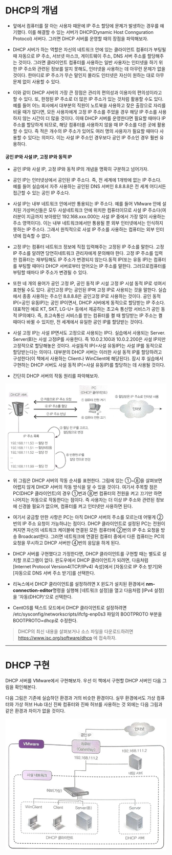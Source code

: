 # DHCP의 개념
- 앞에서 컴퓨터를 잘 아는 사용자 때문에 IP 주소 할당에 문제가 발생하는 경우를 얘기했다. 이를 해결할 수 있는 서버가 DHCP(Dynamic Host Connguration Protocol) 서버다. 그러면 DHCP 서버를 운영할 때의 장점을 파악해보자.

- DHCP 서버가 하는 역할은 자신의 네트워크 안에 있는 클라이언트 컴퓨터가 부팅될 때 자동으로 IP 주소, 서브넷 마스크, 게이트웨이 주소, DNS 서버 주소를 할당해주는 것이다. 그러면 클라이언트 컴퓨터를 사용하는 일반 사용자는 인터넷을 하기 위한 IP 주소와 관련된 정보를 알지 못해도, 인터넷을 사용하는 데 아무런 문제가 없을 것이다. 한마디로 IP 주소가 무슨 말인지 몰라도 인터넷은 자신이 원하는 대로 아무 문제 없이 사용할 수 있다.

- 이와 같이 DHCP 서버의 가장 큰 장점은 관리의 편의성과 이용자의 편의성이라고 할 수 있다. 또, 한정된 IP 주소로 더 많은 IP 주소가 있는 것처럼 활용할 수도 있다. 예를 들어 어느 회사에서 대부분의 직원이 노트북을 사용하고 잦은 출장으로 자리를 비울 때가 많다면, 모든 사용자에게 고정 IP 주소를 주었을 경우 해당 IP 주소를 사용하지 않는 시간이 더 많을 것이다. 이때 DHCP 서버를 운영한다면 필요할 때마다 IP 주소를 할당하게 되므로, 해당 컴퓨터를 사용하지 않을 때 IP 주소를 다른 곳에 활용할 수 있다. 즉 적은 개수의 IP 주소가 있어도 여러 명의 사용자가 필요할 때마다 사용할 수 있다는 의미다. 이는 사설 IP 주소인 경우보다 공인 IP 주소인 경우 훨씬 유용하다.

#### 공인 IP와 사설 IP, 고정 IP와 동적 IP

- 공인 IP와 사설 IP, 고정 IP와 동적 IP의 개념을 명확히 구분하고 넘어가자.

- 공인 IP는 인터넷상에서 공인된 IP 주소다. 즉, 전 세계에 1개밖에 없는 IP 주소다. 예를 들어 실습에서 자주 사용하는 공인된 DNS 서버인 8.8.8.8은 전 세계 어디서든 접근할 수 있는 공인 IP 주소다.
- 사설 IP는 내부 네트워크 안에서만 통용되는 IP 주소다. 예를 들어 VMware 안에 설치된 가상머신들은 모두 사설네트워크 안에 위치한 컴퓨터이므로 사설 IP 주소다(여러분이 지금까지 보아왔던 192.168.xxx.000는 사설 IP 중에서 가장 많이 사용하는 주소 영역이다). 이는 내부 네트워크에서만 통용될 뿐 외부 인터넷에서는 인식하지 못하는 IP 주소다. 그래서 원칙적으로 사설 IP 주소를 사용하는 컴퓨터는 외부 인터넷에 접속할 수 없다. 
- 고정 IP는 컴퓨터 네트워크 정보에 직접 입력해주는 고정된 IP 주소를 말한다. 고정 IP 주소를 알려면 당연히네트워크 관리자에게 문의해야 한다. 고정 IP 주소를 입력한 컴퓨터는 재부팅해도 IP 주소가 변경되지 않는다.동적 IP(또는 유동 IP)는 컴퓨터를 부팅할 때마다 DHCP 서버로부터 얻어오는 IP 주소를 말한다. 그러므로컴퓨터를 부팅할 때마다 IP 주소가 변경될 수 있다.

- 또한 네 개의 용어가 공인 고정 IP, 공인 동적 IP 시설 고정 IP 시설 동적 IP로 섞여서 표현될 수도 있다. 공인고정 IP는 공인된 IP며 고정 IP로 사용되는 것을 말한다. 실습에서 종종 사용하는 주소인 8.8.8.8은 공인고정 IP로 사용하는 것이다. 공인 동적 IP(=공인 유동IP)는 공인 IP이면서, DHCP 서버에게 동적으로 할당받는 IP 주소다. 대표적인 예로 KT, SKT, LG-U+ 등에서 제공하는 초고속 통신망 서비스가 공인 동적 IP의예다. 즉, 초고속통신 서비스를 받는 컴퓨터를 켤 때 할당받는 IP 주소는 켤 때마다 바뀔 수 있지만, 전 세계에서 유일한 공인 IP를 할당받는 것이다.

- 사설 고정 IP는 사설 IP면서도 고정으로 사용되는 IP다. 실습에서 사용되는 Server. Server(B)는 사설 고정IP를 사용한다. 즉 10.0.2.100과 10.0.2.200은 사설 IP지만 고정적으로 할당해놓은 것이다. 사설동적 IP(=사설 유동IP)는 사설 IP를 동적으로 할당받는다는 의미다. 대부분의 DHCP 서버는 이러한 사설 동적 IP를 할당하려고 구성한다(이 책에서 사용하는 Client나 WinClient에 해당된다). 잠시 후 실습에서 구현하는 DHCP 서버도 사설 동적 IP(=사설 유동IP)를 할당하는 데 사용될 것이다.

-  간단히 DHCP 서버의 작동 원리를 파악해보자.

![image1](https://raw.githubusercontent.com/yonggyo1125/curriculumLinux/master/Linux2/13%EC%9D%BC%EC%B0%A8(3h)%20-%20DHCP%20%EC%84%9C%EB%B2%84/images/image1.png)

- 위 그림은 DHCP 서버의 작동 순서를 표현한다. 그림에 있는 ①~⑧을 살펴보면 어렵지 않게 DHCP 서버의 작동 방식을 알 수 있을 것이다. 여기서 주목할 점은 PC(DHCP 클라이언트)의 경우 ①번과 ⑧번 컴퓨터의 전원을 켜고 끄기만 하면 나머지는 자동으로 작동한다는 점이다. 즉 사용자는 더 이상 IP 주소와 관련된 정보에 신경쓸 필요가 없으며, 컴퓨터를 켜고 인터넷만 사용하면 된다.

- 여기서 궁금할 만한 사항은 PC는 아직 DHCP 서버의 주소를 모르는데 어떻게 ②번의 IP 주소 요청이 가능하냐는 점이다. DHCP 클라이언트로 설정된 PC는 전원이 켜지면 자신의 네트워크 케이블에 연결된 모든 컴퓨터에 ②번의 IP 주소 요청을 방송 Broadcast한다. 그러면 네트워크에 연결된 컴퓨터 중에서 다른 컴퓨터는 PC의 요청을 무시하고 DHCP 서버만 ④번의 응답을 하게 된다.

- DHCP 서버를 구현했다고 가정한다면, DHCP 클라이언트를 구현할 때는 별도로 설치할 프로그램이 없다. 윈도우에서 DHCP 클라이언트가 되려면, 다음처럼 [Internet Protocol Version4(TCP/IPv4) 속성]에서 [자동으로 IP 주소 받기]와 [자동으로 DNS 서버 주소 받기]를 선택한다.


- 리눅스에서 DHCP 클라이언트를 설정하려면 X 윈도가 설치된 환경에서 <b>nm-connection-editor</b>명령을 실행해 [네트워크 설정]을 열고 다음처럼 [IPv4 설정]을 '자동(DHCP)'으로 선택한다.


- CentOS를 텍스트 모드에서 DHCP 클라이언트로 설정하려면 /etc/sysconfig/networkscripts/ifcfg-enp0s3 파일의 BOOTPROTO 부분을 BOOTPROTO=dhcp로 수정한다.

> DHCP의 최신 내용을 살펴보거나 소스 파일을 다운로드하려면 https://www.isc.org/software/dhcp 에 접속하자.

* * * 
# DHCP 구현

DHCP 서버를 VMware에서 구현해보자. 우선 이 책에서 구현할 DHCP 서버인 다음 그림을 확인해본다.

다음 그림은 기존에 실습하던 환경과 거의 비슷한 환경이다. 실무 환경에서도 가상 컴퓨터와 가상 허브 Hub 대신 진짜 컴퓨터와 진짜 허브를 사용하는 것 외에는 다음 그림과 같은 환경과 차이가 없을 것이다.

![image2](https://raw.githubusercontent.com/yonggyo1125/curriculumLinux/master/Linux2/13%EC%9D%BC%EC%B0%A8(3h)%20-%20DHCP%20%EC%84%9C%EB%B2%84/images/image2.png)

